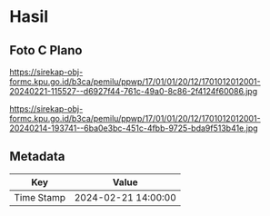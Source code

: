 # Hasil

## Foto C Plano

https://sirekap-obj-formc.kpu.go.id/b3ca/pemilu/ppwp/17/01/01/20/12/1701012012001-20240221-115527--d6927f44-761c-49a0-8c86-2f4124f60086.jpg

https://sirekap-obj-formc.kpu.go.id/b3ca/pemilu/ppwp/17/01/01/20/12/1701012012001-20240214-193741--6ba0e3bc-451c-4fbb-9725-bda9f513b41e.jpg


## Metadata

| Key        | Value               |
| ---------- | ------------------- |
| Time Stamp | 2024-02-21 14:00:00 |



